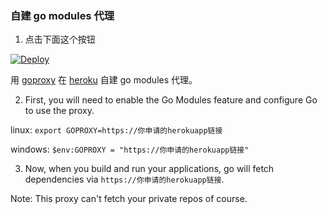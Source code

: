 ### 自建 go modules 代理




1. 点击下面这个按钮

[![Deploy](https://www.herokucdn.com/deploy/button.png)](https://heroku.com/deploy)


用 [goproxy](https://github.com/goproxyio/goproxy) 在 [heroku](https://heroku.com) 自建 go modules 代理。




2. First, you will need to enable the Go Modules feature and configure Go to use the proxy.

linux:
`export GOPROXY=https://你申请的herokuapp链接`

windows:
`$env:GOPROXY = "https://你申请的herokuapp链接"`


3. Now, when you build and run your applications, go will fetch dependencies via `https://你申请的herokuapp链接`.


Note: This proxy can't fetch your private repos of course.

